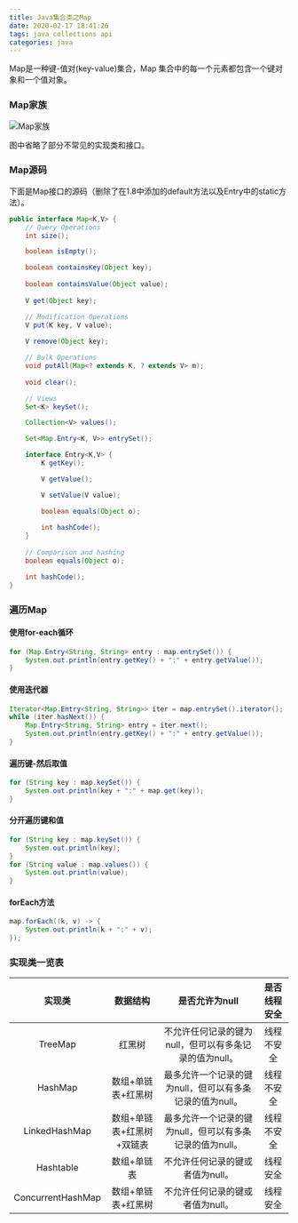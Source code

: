 ```yaml
---
title: Java集合类之Map
date: 2020-02-17 18:41:26
tags: java collections api
categories: java
---
```


Map是一种键-值对(key-value)集合，Map 集合中的每一个元素都包含一个键对象和一个值对象。

<!--more-->

### Map家族

![Map家族](/static/images/java-map-family.png)

图中省略了部分不常见的实现类和接口。

###  Map源码

下面是Map接口的源码（删除了在1.8中添加的default方法以及Entry中的static方法）。

```java
public interface Map<K,V> {
    // Query Operations
    int size();

    boolean isEmpty();

    boolean containsKey(Object key);
    
    boolean containsValue(Object value);
    
    V get(Object key);

    // Modification Operations   
    V put(K key, V value);
    
    V remove(Object key);

    // Bulk Operations    
    void putAll(Map<? extends K, ? extends V> m);
    
    void clear();

    // Views    
    Set<K> keySet();

    Collection<V> values();

    Set<Map.Entry<K, V>> entrySet();

    interface Entry<K,V> {
        K getKey();

        V getValue();

        V setValue(V value);

        boolean equals(Object o);
       
        int hashCode();
    }
    
    // Comparison and hashing   
    boolean equals(Object o);

    int hashCode();
}
```

### 遍历Map

#### 使用for-each循环

```java
for (Map.Entry<String, String> entry : map.entrySet()) {
	System.out.println(entry.getKey() + ":" + entry.getValue());
}
```

#### 使用迭代器

```java
Iterator<Map.Entry<String, String>> iter = map.entrySet().iterator();
while (iter.hasNext()) {
	Map.Entry<String, String> entry = iter.next();
	System.out.println(entry.getKey() + ":" + entry.getValue());
}
```

#### 遍历键-然后取值

```java
for (String key : map.keySet()) {
  	System.out.println(key + ":" + map.get(key));
}
```

#### 分开遍历键和值

```java
for (String key : map.keySet()) {
  	System.out.println(key);
}
for (String value : map.values()) {
  	System.out.println(value);
}
```

#### forEach方法

```java
map.forEach((k, v) -> {
  	System.out.println(k + ":" + v);
});
```

### 实现类一览表

|      实现类       |         数据结构          |                      是否允许为null                      | 是否线程安全 |
| :---------------: | :-----------------------: | :------------------------------------------------------: | :----------: |
|      TreeMap      |          红黑树           |  不允许任何记录的键为null，但可以有多条记录的值为null。  |  线程不安全  |
|      HashMap      |    数组+单链表+红黑树     | 最多允许一个记录的键为null，但可以有多条记录的值为null。 |  线程不安全  |
|   LinkedHashMap   | 数组+单链表+红黑树+双链表 | 最多允许一个记录的键为null，但可以有多条记录的值为null。 |  线程不安全  |
|     Hashtable     |        数组+单链表        |             不允许任何记录的键或者值为null。             |   线程安全   |
| ConcurrentHashMap |    数组+单链表+红黑树     |             不允许任何记录的键或者值为null。             |   线程安全   |


